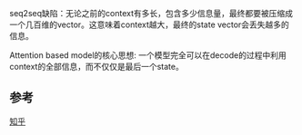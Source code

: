 

seq2seq缺陷：无论之前的context有多长，包含多少信息量，最终都要被压缩成一个几百维的vector。这意味着context越大，最终的state vector会丢失越多的信息。

Attention based model的核心思想: 一个模型完全可以在decode的过程中利用context的全部信息，而不仅仅是最后一个state。



## 参考
[知乎](https://www.zhihu.com/question/36591394)
